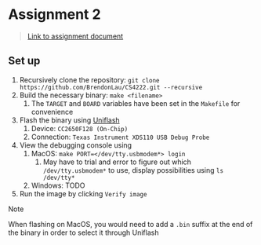 # Assignment 2

> [Link to assignment document](https://weiserlab.github.io/wirelessnetworking/Assignment2_v3.pdf)

## Set up

1. Recursively clone the repository: `git clone https://github.com/BrendonLau/CS4222.git --recursive`
2. Build the necessary binary: `make <filename>`
   1. The `TARGET` and `BOARD` variables have been set in the `Makefile` for convenience
3. Flash the binary using [Uniflash](https://www.ti.com/tool/download/UNIFLASH)
   1. Device: `CC2650F128 (On-Chip)`
   2. Connection: `Texas Instrument XDS110 USB Debug Probe`
4. View the debugging console using
   1. MacOS: `make PORT=</dev/tty.usbmodem*> login`
      1. May have to trial and error to figure out which `/dev/tty.usbmodem*` to use, display possibilities using `ls /dev/tty*`
   2. Windows: TODO
5. Run the image by clicking `Verify image`

> [!NOTE]
> When flashing on MacOS, you would need to add a `.bin` suffix at the end of the binary in order to select it through Uniflash
